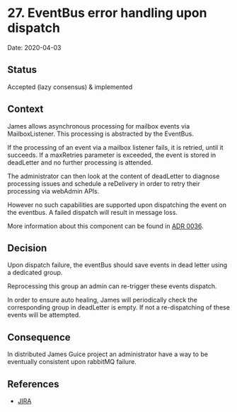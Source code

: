 # 27. EventBus error handling upon dispatch

Date: 2020-04-03

## Status

Accepted (lazy consensus) & implemented

## Context

James allows asynchronous processing for mailbox events via MailboxListener. This processing is abstracted by the 
EventBus.

If the processing of an event via a mailbox listener fails, it is retried, until it succeeds. If a maxRetries parameter 
is exceeded, the event is stored in deadLetter and no further processing is attended.

The administrator can then look at the content of deadLetter to diagnose processing issues and schedule a reDelivery in 
order to retry their processing via webAdmin APIs.

However no such capabilities are supported upon dispatching the event on the eventbus. A failed dispatch will result in message loss.

More information about this component can be found in [ADR 0036](0037-eventbus.md).

## Decision

Upon dispatch failure, the eventBus should save events in dead letter using a dedicated group.

Reprocessing this group an admin can re-trigger these events dispatch.

In order to ensure auto healing, James will periodically check the corresponding group in deadLetter is empty. If not a
re-dispatching of these events will be attempted. 

## Consequence

In distributed James Guice project an administrator have a way to be eventually consistent upon rabbitMQ failure.

## References

 - [JIRA](https://issues.apache.org/jira/browse/JAMES-3139)